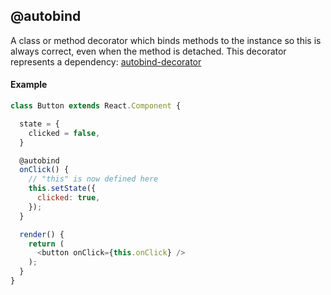 ## @autobind

A class or method decorator which binds methods to the instance so this is always correct, even when the method is detached.
This decorator represents a dependency: [autobind-decorator](https://github.com/andreypopp/autobind-decorator)

#### Example

```js
class Button extends React.Component {

  state = {
    clicked = false,
  }

  @autobind
  onClick() {
    // "this" is now defined here
    this.setState({
      clicked: true,
    });
  }

  render() {
    return (
      <button onClick={this.onClick} />
    );
  }
}
```
